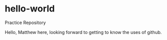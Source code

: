 # hello-world
Practice Repository

Hello, Matthew here, looking forward to getting to know the uses of github.

